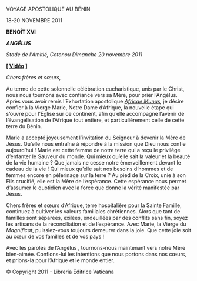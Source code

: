 VOYAGE APOSTOLIQUE AU BÉNIN

18-20 NOVEMBRE 2011

**BENOÎT XVI**

***ANGÉLUS***

*Stade de l'Amitié, Cotonou* *Dimanche 20 novembre 2011*

**[ [Vidéo](https://www.youtube.com/watch?v=CNoOyddFOX4&list=PLC9tK3J1RlaZGkT-qS3F021VSzUv-YuwO&index=69&ab_channel=TheVatican-Archive)** **]**

*Chers frères et sœurs,*

Au terme de cette solennelle célébration eucharistique, unis par le Christ, nous nous tournons avec confiance vers sa Mère, pour prier l’Angélus. Après vous avoir remis l’Exhortation apostolique *[Africae Munus](http://w2.vatican.va/content/benedict-xvi/fr/apost_exhortations/documents/hf_ben-xvi_exh_20111119_africae-munus.html),* je désire confier à la Vierge Marie, Notre Dame d’Afrique, la nouvelle étape qui s’ouvre pour l’Église sur ce continent, afin qu’elle accompagne l’avenir de l’évangélisation de l’Afrique tout entière, et particulièrement celle de cette terre du Bénin.

Marie a accepté joyeusement l’invitation du Seigneur à devenir la Mère de Jésus. Qu’elle nous entraîne à répondre à la mission que Dieu nous confie aujourd’hui ! Marie est cette femme de notre terre qui a reçu le privilège d’enfanter le Sauveur du monde. Qui mieux qu’elle sait la valeur et la beauté de la vie humaine ? Que jamais ne cesse notre émerveillement devant le cadeau de la vie ! Qui mieux qu’elle sait nos besoins d’hommes et de femmes encore en pèlerinage sur la terre ? Au pied de la Croix, unie à son Fils crucifié, elle est la Mère de l’espérance. Cette espérance nous permet d’assumer le quotidien avec la force que donne la vérité manifestée par Jésus.

Chers frères et sœurs d’Afrique, terre hospitalière pour la Sainte Famille, continuez à cultiver les valeurs familiales chrétiennes. Alors que tant de familles sont séparées, exilées, endeuillées par des conflits sans fin, soyez les artisans de la réconciliation et de l’espérance. Avec Marie, la Vierge du *Magnificat*, puissiez-vous toujours demeurer dans la joie. Que cette joie soit au cœur de vos familles et de vos pays !

Avec les paroles de l’Angélus *,* tournons-nous maintenant vers notre Mère bien-aimée. Confions-lui les intentions que nous portons dans nos cœurs, et prions-la pour l’Afrique et le monde entier.

© Copyright 2011 - Libreria Editrice Vaticana